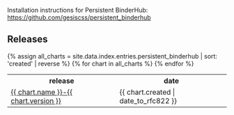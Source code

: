 <html>
<body>

<p>Installation instructions for Persistent BinderHub: 
<a href="https://github.com/gesiscss/persistent_binderhub">https://github.com/gesiscss/persistent_binderhub</a></p>

<h2>Releases</h2>
{% assign all_charts = site.data.index.entries.persistent_binderhub | sort: 'created' | reverse %}
<table>
  <tr>
    <th>release</th>
    <th>date</th>
  </tr>
  {% for chart in all_charts %}
    <tr>
      <td>
      <a href="{{ chart.urls[0] }}">
          {{ chart.name }}-{{ chart.version }}
      </a>
      </td>
      <td>
      <span class='date'>{{ chart.created | date_to_rfc822 }}</span>
      </td>
    </tr>
  {% endfor %}
</table>
</body>
</html>
